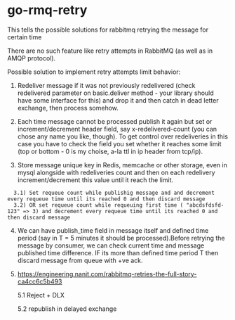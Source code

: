 # go-rmq-retry
This tells the possible solutions for rabbitmq retrying the message for certain time



There are no such feature like retry attempts in RabbitMQ (as well as in AMQP protocol).

Possible solution to implement retry attempts limit behavior:

1. Redeliver message if it was not previously redelivered (check redelivered parameter on basic.deliver method - your library should have some interface for this) and drop it and then catch in dead letter exchange, then process somehow.

2. Each time message cannot be processed publish it again but set or increment/decrement header field, say x-redelivered-count (you can chose any name you like, though). To get control over redeliveries in this case you have to check the field you set whether it reaches some limit (top or bottom - 0 is my choise, a-la ttl in ip header from tcp/ip).

3. Store message unique key in Redis, memcache or other storage, even in mysql alongside with redeliveries count and then on each redelivery increment/decrement this value until it reach the limit.

```
  3.1) Set requeue count while publishig message and and decrement every requeue time until its reached 0 and then discard message
  3.2) OR set requeue count while requeuing first time ( "abcdsfdsfd-123" => 3) and decrement every requeue time until its reached 0 and then discard message
````
4. We can have publish_time field in message itself and defined time period (say in T = 5 minutes it should be processed).Before retrying the message by consumer, we can check current time and message published time difference. IF its more than defined time period T then discard message from queue with +ve ack.
5. https://engineering.nanit.com/rabbitmq-retries-the-full-story-ca4cc6c5b493

   5.1 Reject + DLX

   5.2 republish in delayed exchange
